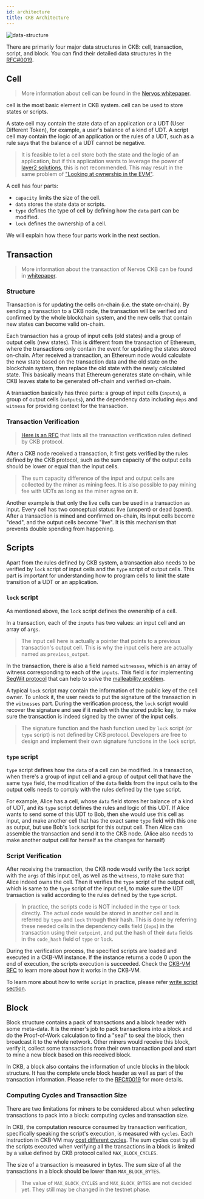 ```yaml
---
id: architecture
title: CKB Architecture
---
```


![data-structure](assets/ckb-structure.png)



There are primarily four major data structures in CKB: cell, transaction, script, and block. You can find their detailed data structures in the [RFC#0019](https://github.com/nervosnetwork/rfcs/blob/master/rfcs/0019-data-structures/0019-data-structures.md).

 
## Cell

> More information about cell can be found in the [Nervos whitepaper](https://github.com/nervosnetwork/rfcs/blob/master/rfcs/0002-ckb/0002-ckb.md#42-cell).

cell is the most basic element in CKB system. cell can be used to store states or scripts. 

A state cell may contain the state data of an application or a UDT (User Different Token), for example, a user's balance of a kind of UDT. A script cell may contain the logic of an application or the rules of a UDT, such as a rule says that the balance of a UDT cannot be negative. 

> It is feasible to let a cell store both the state and the logic of an application, but if this application wants to leverage the power of [layer2 solutions](https://github.com/Awesome-Layer-2/Awesome-Layer-2), this is not recommended. This may result in the same problem of ["Looking at ownership in the EVM"](https://medium.com/@kelvinfichter/looking-at-ownership-in-the-evm-6e6914d341d).


A cell has four parts:
* `capacity` limits the size of the cell.
* `data` stores the state data or scripts. 
* `type` defines the type of cell by defining how the `data` part can be modified. 
* `lock` defines the ownership of a cell. 

We will explain how these four parts work in the next section.

## Transaction

> More information about the transaction of Nervos CKB can be found in [whitepaper](https://github.com/nervosnetwork/rfcs/blob/master/rfcs/0002-ckb/0002-ckb.md#44-transaction).

### Structure
Transaction is for updating the cells on-chain (i.e. the state on-chain). By sending a transaction to a CKB node, the transaction will be verified and confirmed by the whole blockchain system, and the new cells that contain new states can become valid on-chain.

Each transaction has a group of input cells (old states) and a group of output cells (new states). This is different from the transaction of Ethereum, where the transactions only contain the event for updating the states stored on-chain. After received a transaction, an Ethereum node would calculate the new state based on the transaction data and the old state on the blockchain system, then replace the old state with the newly calculated state. This basically means that Ethereum generates state on-chain, while CKB leaves state to be generated off-chain and verified on-chain.

A transaction basically has three parts: a group of input cells (`inputs`),  a group of output cells (`outputs`), and the dependency data including `deps` and `witness` for providing context for the transaction.

### Transaction Verification

> [Here is an RFC](https://github.com/nervosnetwork/rfcs/pull/80) that lists all the transaction verification rules defined by CKB protocol.

After a CKB node received a transaction, it first gets verified by the rules defined by the CKB protocol, such as the sum capacity of the output cells should be lower or equal than the input cells.

> The sum capacity difference of the input and output cells are collected by the miner as mining fees. It is also possible to pay mining fee with UDTs as long as the miner agree on it.

Another example is that only the live cells can be used in a transaction as input. Every cell has two conceptual status: live (unspent) or dead (spent).  After a transaction is mined and confirmed on-chain, its input cells become "dead", and the output cells become "live". It is this mechanism that prevents double spending from happening.


## Scripts

Apart from the rules defined by CKB system, a transaction also needs to be verified by `lock` script of input cells and the `type` script of output cells. This part is important for understanding how to program cells to limit the state transition of a UDT or an application.

### `lock` script
As mentioned above, the `lock` script defines the ownership of a cell. 

In a transaction, each of the `inputs` has two values: an input cell and an array of `args`. 

> The input cell here is actually a pointer that points to a previous transaction's output cell. This is why the input cells here are actually named as `previous_output`.

In the transaction, there is also a field named `witnesses`, which is an array of witness corresponding to each of the `inputs`. This field is for implementing [SegWit protocol](https://en.bitcoin.it/wiki/Segregated_Witness) that can help to solve the [malleability problem](https://en.bitcoin.it/wiki/Transaction_malleability).

A typical `lock` script may contain the information of the public key of the cell owner. To unlock it, the user needs to put the signature of the transaction in the `witnesses` part. During the verification process, the `lock` script would recover the signature and see if it match with the stored public key, to make sure the transaction is indeed signed by the owner of the input cells.

> The signature function and the hash function used by `lock` script (or `type` script) is not defined by CKB protocol. Developers are free to design and implement their own signature functions in the `lock` script.

### `type` script

`type` script defines how the `data` of a cell can be modified. In a transaction, when there's a group of input cell and a group of output cell that have the same `type` field, the modification of the `data` fields from the input cells to the output cells needs to comply with the rules defined by the `type` script. 

For example, Alice has a cell, whose `data` field stores her balance of a kind of UDT, and its `type` script defines the rules and logic of this UDT. If Alice wants to send some of this UDT to Bob, then she would use this cell as input, and make another cell that has the exact same `type` field with this one as output, but use Bob's `lock` script for this output cell. Then Alice can assemble the transaction and send it to the CKB node. (Alice also needs to make another output cell for herself as the changes for herself) 

### Script Verification

After receiving the transaction, the CKB node would verify the `lock` script with the `args` of this input cell, as well as the `witness`, to make sure that Alice indeed owns the cell. Then it verifies the `type` script of the output cell, which is same to the `type` script of the input cell, to make sure the UDT transaction is valid according to the rules defined by the `type` script.


> In practice, the scripts code is NOT included in the `type` or `lock` directly. The actual code would be stored in another cell and is referred by `type` and `lock` through their hash. This is done by referring these needed cells in the dependency cells field (`deps`) in the transaction using their `outpoint`, and put the hash of their `data` fields in the `code_hash` field of `type` or `lock`.


During the verification process, the specified scripts are loaded and executed in a CKB-VM instance. If the instance returns a code 0 upon the end of execution, the scripts execution is succeeded. Check the [CKB-VM RFC](https://github.com/nervosnetwork/rfcs/tree/master/rfcs/0003-ckb-vm) to learn more about how it works in the CKB-VM.


To learn more about how to write `script` in practice, please refer [write script section](../dev-guide/scripts).


## Block

Block structure contains a pack of transactions and a block header with some meta-data. It is the miner's job to pack transactions into a block and do the Proof-of-Work calculation to find a "seal" to seal the block, then broadcast it to the whole network. Other miners would receive this block, verify it, collect some transactions from their own transaction pool and start to mine a new block based on this received block. 

In CKB, a block also contains the information of uncle blocks in the block structure. It has the complete uncle block header as well as part of the transaction information. Please refer to the [RFC#0019](https://github.com/nervosnetwork/rfcs/blob/master/rfcs/0019-data-structures/0019-data-structures.md#uncleblock) for more details.


### Computing Cycles and Transaction Size

There are two limitations for miners to be considered about when selecting transactions to pack into a block: computing cycles and transaction size.

In CKB, the computation resource consumed by transaction verification, specifically speaking the script's execution, is measured with `cycles`. Each instruction in CKB-VM may [cost different cycles](https://github.com/nervosnetwork/rfcs/blob/master/rfcs/0014-vm-cycle-limits/0014-vm-cycle-limits.md#instruction-cycles). The sum cycles cost by all the scripts executed when verifying all the transactions in a block is limited by a value defined by CKB protocol called `MAX_BLOCK_CYCLES`.

The size of a transaction is measured in bytes. The sum size of all the transactions in a block should be lower than `MAX_BLOCK_BYTES`.

> The value of `MAX_BLOCK_CYCLES` and `MAX_BLOCK_BYTES` are not decided yet. They still may be changed in the testnet phase.